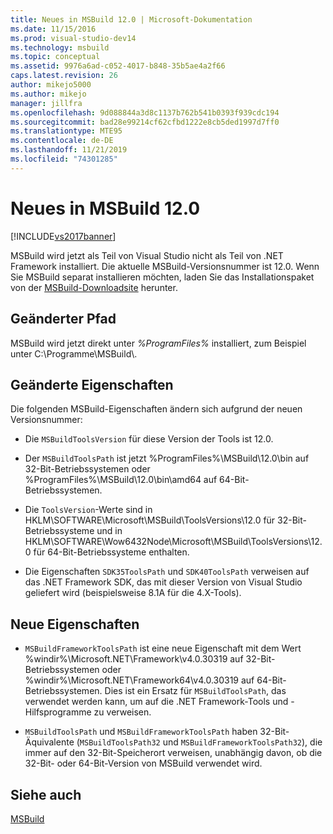 ```yaml
---
title: Neues in MSBuild 12.0 | Microsoft-Dokumentation
ms.date: 11/15/2016
ms.prod: visual-studio-dev14
ms.technology: msbuild
ms.topic: conceptual
ms.assetid: 9976a6ad-c052-4017-b848-35b5ae4a2f66
caps.latest.revision: 26
author: mikejo5000
ms.author: mikejo
manager: jillfra
ms.openlocfilehash: 9d088844a3d8c1137b762b541b0393f939cdc194
ms.sourcegitcommit: bad28e99214cf62cfbd1222e8cb5ded1997d7ff0
ms.translationtype: MTE95
ms.contentlocale: de-DE
ms.lasthandoff: 11/21/2019
ms.locfileid: "74301285"
---
```

# <a name="what39s-new-in-msbuild-120"></a>Neues in MSBuild 12.0
[!INCLUDE[vs2017banner](../includes/vs2017banner.md)]

MSBuild wird jetzt als Teil von Visual Studio nicht als Teil von .NET Framework installiert. Die aktuelle MSBuild-Versionsnummer ist 12.0. Wenn Sie MSBuild separat installieren möchten, laden Sie das Installationspaket von der [MSBuild-Downloadsite](https://go.microsoft.com/fwlink/?LinkId=309745) herunter.  
  
## <a name="changed-path"></a>Geänderter Pfad  
 MSBuild wird jetzt direkt unter *%ProgramFiles%* installiert, zum Beispiel unter C:\Programme\MSBuild\\.  
  
## <a name="changed-properties"></a>Geänderte Eigenschaften  
 Die folgenden MSBuild-Eigenschaften ändern sich aufgrund der neuen Versionsnummer:  
  
- Die `MSBuildToolsVersion` für diese Version der Tools ist 12.0.  
  
- Der `MSBuildToolsPath` ist jetzt %ProgramFiles%\MSBuild\12.0\bin auf 32-Bit-Betriebssystemen oder %ProgramFiles%\MSBuild\12.0\bin\amd64 auf 64-Bit-Betriebssystemen.  
  
- Die `ToolsVersion`-Werte sind in HKLM\SOFTWARE\Microsoft\MSBuild\ToolsVersions\12.0 für 32-Bit-Betriebssysteme und in HKLM\SOFTWARE\Wow6432Node\Microsoft\MSBuild\ToolsVersions\12.0 für 64-Bit-Betriebssysteme enthalten.  
  
- Die Eigenschaften `SDK35ToolsPath` und `SDK40ToolsPath` verweisen auf das .NET Framework SDK, das mit dieser Version von Visual Studio geliefert wird (beispielsweise 8.1A für die 4.X-Tools).  
  
## <a name="new-properties"></a>Neue Eigenschaften  
  
- `MSBuildFrameworkToolsPath` ist eine neue Eigenschaft mit dem Wert %windir%\Microsoft.NET\Framework\v4.0.30319 auf 32-Bit-Betriebssystemen oder %windir%\Microsoft.NET\Framework64\v4.0.30319 auf 64-Bit-Betriebssystemen. Dies ist ein Ersatz für `MSBuildToolsPath`, das verwendet werden kann, um auf die .NET Framework-Tools und -Hilfsprogramme zu verweisen.  
  
- `MSBuildToolsPath` und `MSBuildFrameworkToolsPath` haben 32-Bit-Äquivalente (`MSBuildToolsPath32` und `MSBuildFrameworkToolsPath32`), die immer auf den 32-Bit-Speicherort verweisen, unabhängig davon, ob die 32-Bit- oder 64-Bit-Version von MSBuild verwendet wird.

## <a name="see-also"></a>Siehe auch
[MSBuild](msbuild.md)
